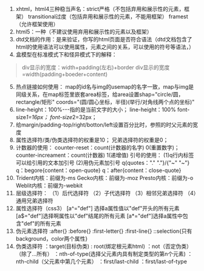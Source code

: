 1. xhtml，html4三种稳当声名：strict严格（不包括弃用和展示性的元素，框架） transitional过度（包括弃用和展示性的元素，不能用框架） framest（允许框架使用）
2. html5：一种（不建议使用弃用和展示性的元素以及框架）
3. dtd文档的作用：是来验证，你写的html页面是否符合语法（dtd文档包含了html的使用语法可以使用属性，元素之间的关系，可以使用的符号等语法，）
4. 盒模型在标准模式下和怪异模式下的解释：
> div显示的宽度：width+padding(左右)+border
> div显示的宽度=width(padding+boeder+content)


5. 热点链接如何使用：
map的id名与img的usemap的名字一致，map与img是同级关系，在map标签里嵌套area标签，给area设置shap="circle/圆，rectangle/矩形" coords="(圆/圆心坐标，半径)(举行/对角线两个点的坐标)"
6. line-height：100%---指的是当前文字的大小；
line-height：100%
font-size*1=16px； font-size*2=32px；
7. 给margin/padding-top/right/botton/left设置百分比时，参照的时父元素的宽度
8. 属性选择符/类/伪类选择符的权重是10；
兄弟选择符的权重是0；
9. 计数器的使用：
counter-reset：count(计数器的名字) 0(重置数字)；
counter-increament：count(计数器) 1(递增值)
引号的使用：
(1)q行内标签可以给引用的文本加引号
(2)用伪元素加引号
q{quotes："." "."}/{"~" "~"}
q：begore{content：open-quote}
q：after{content：close-quote}
10. Trident内核：前缀为-ms
    Gecko内核：前缀为-moz
    Presto内核：前缀为-o
    Weblit内核：前缀为-webkit
11. 层级选择符：
（1）后代选择符 
（2）子代选择符
（3）相邻兄弟选择符
（4）通用兄弟选择符
12. 属性选择符（css3）
[a^="def"] 选择a属性值以"def"开头的所有元素
[a$="def"]选择啊属性以"def"结尾的所有元素
[a*="def"]选择a属性中包含"def"的所有元素
13. 伪元素选择符
:after{}
:before{}
:first-letter{}
:first-line{}
::selection{只有background，color两个属性}
14. 伪类选择符
    ：target(目标伪类)
    : root(绑定根元素html)
    ：not（否定伪类）（除了...所有）
    ：nth-of-type(选择父元素内具有制定类型的第n个元素)
    ：nth-child（父元素中第几个元素）
    ：first/last-child
    ：first/last-of-type
